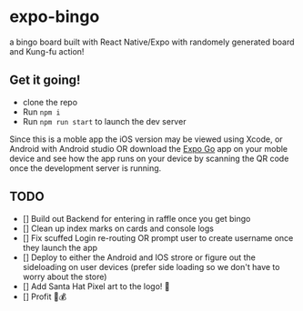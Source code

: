 # expo-bingo
a bingo board built with React Native/Expo with randomely generated board and Kung-fu action!

## Get it going!
- clone the repo
- Run `npm i`
- Run `npm run start` to launch the dev server

Since this is a moble app the iOS version may be viewed using Xcode, or Android with Android studio OR download the [Expo Go](https://expo.dev/client) app on your moble device and see how the app runs on your device by scanning the QR code once the development server is running.

## TODO

- [] Build out Backend for entering in raffle once you get bingo
- [] Clean up index marks on cards and console logs
- [] Fix scuffed Login re-routing OR prompt user to create username once they launch the app
- [] Deploy to either the Android and IOS strore or figure out the sideloading on user devices (prefer side loading so we don't have to worry about the store)
- [] Add Santa Hat Pixel art to the logo! 🎅
- [] Profit 🤑💰

